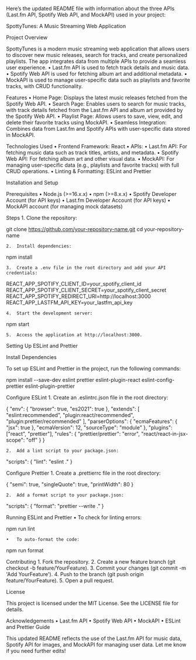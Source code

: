 Here’s the updated README file with information about the three APIs (Last.fm API, Spotify Web API, and MockAPI) used in your project:

SpottyTunes: A Music Streaming Web Application

Project Overview

SpottyTunes is a modern music streaming web application that allows users to discover new music releases, search for tracks, and create personalized playlists. The app integrates data from multiple APIs to provide a seamless user experience.
	•	Last.fm API is used to fetch track details and music data.
	•	Spotify Web API is used for fetching album art and additional metadata.
	•	MockAPI is used to manage user-specific data such as playlists and favorite tracks, with CRUD functionality.

Features
	•	Home Page: Displays the latest music releases fetched from the Spotify Web API.
	•	Search Page: Enables users to search for music tracks, with track details fetched from the Last.fm API and album art provided by the Spotify Web API.
	•	Playlist Page: Allows users to save, view, edit, and delete their favorite tracks using MockAPI.
	•	Seamless Integration: Combines data from Last.fm and Spotify APIs with user-specific data stored in MockAPI.

Technologies Used
	•	Frontend Framework: React
	•	APIs:
	•	Last.fm API: For fetching music data such as track titles, artists, and metadata.
	•	Spotify Web API: For fetching album art and other visual data.
	•	MockAPI: For managing user-specific data (e.g., playlists and favorite tracks) with full CRUD operations.
	•	Linting & Formatting: ESLint and Prettier

Installation and Setup

Prerequisites
	•	Node.js (>=16.x.x)
	•	npm (>=8.x.x)
	•	Spotify Developer Account (for API keys)
	•	Last.fm Developer Account (for API keys)
	•	MockAPI account (for managing mock datasets)

Steps
	1.	Clone the repository:

git clone https://github.com/your-repository-name.git
cd your-repository-name


	2.	Install dependencies:

npm install


	3.	Create a .env file in the root directory and add your API credentials:

REACT_APP_SPOTIFY_CLIENT_ID=your_spotify_client_id
REACT_APP_SPOTIFY_CLIENT_SECRET=your_spotify_client_secret
REACT_APP_SPOTIFY_REDIRECT_URI=http://localhost:3000
REACT_APP_LASTFM_API_KEY=your_lastfm_api_key


	4.	Start the development server:

npm start


	5.	Access the application at http://localhost:3000.

Setting Up ESLint and Prettier

Install Dependencies

To set up ESLint and Prettier in the project, run the following commands:

npm install --save-dev eslint prettier eslint-plugin-react eslint-config-prettier eslint-plugin-prettier

Configure ESLint
	1.	Create an .eslintrc.json file in the root directory:

{
  "env": {
    "browser": true,
    "es2021": true
  },
  "extends": [
    "eslint:recommended",
    "plugin:react/recommended",
    "plugin:prettier/recommended"
  ],
  "parserOptions": {
    "ecmaFeatures": {
      "jsx": true
    },
    "ecmaVersion": 12,
    "sourceType": "module"
  },
  "plugins": ["react", "prettier"],
  "rules": {
    "prettier/prettier": "error",
    "react/react-in-jsx-scope": "off"
  }
}


	2.	Add a lint script to your package.json:

"scripts": {
  "lint": "eslint ."
}



Configure Prettier
	1.	Create a .prettierrc file in the root directory:

{
  "semi": true,
  "singleQuote": true,
  "printWidth": 80
}


	2.	Add a format script to your package.json:

"scripts": {
  "format": "prettier --write ."
}

Running ESLint and Prettier
	•	To check for linting errors:

npm run lint


	•	To auto-format the code:

npm run format

Contributing
	1.	Fork the repository.
	2.	Create a new feature branch (git checkout -b feature/YourFeature).
	3.	Commit your changes (git commit -m 'Add YourFeature').
	4.	Push to the branch (git push origin feature/YourFeature).
	5.	Open a pull request.

License

This project is licensed under the MIT License. See the LICENSE file for details.

Acknowledgements
	•	Last.fm API
	•	Spotify Web API
	•	MockAPI
	•	ESLint and Prettier Guide

This updated README reflects the use of the Last.fm API for music data, Spotify API for images, and MockAPI for managing user data. Let me know if you need further edits!